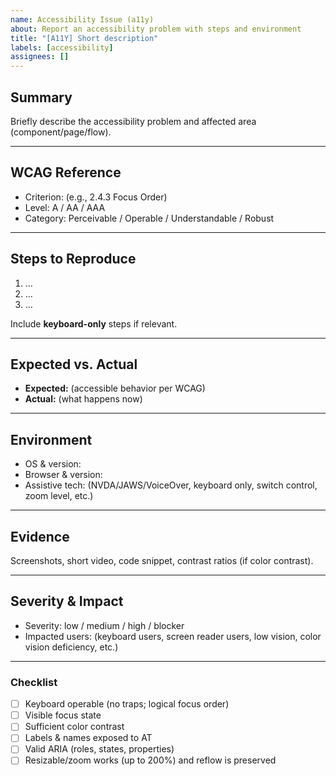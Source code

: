 ```yaml
---
name: Accessibility Issue (a11y)
about: Report an accessibility problem with steps and environment
title: "[A11Y] Short description"
labels: [accessibility]
assignees: []
---
```


## Summary

Briefly describe the accessibility problem and affected area (component/page/flow).

---

## WCAG Reference

- Criterion: (e.g., 2.4.3 Focus Order)
- Level: A / AA / AAA
- Category: Perceivable / Operable / Understandable / Robust

---

## Steps to Reproduce

1. …
2. …
3. …

Include **keyboard-only** steps if relevant.

---

## Expected vs. Actual

- **Expected:** (accessible behavior per WCAG)
- **Actual:** (what happens now)

---

## Environment

- OS & version:
- Browser & version:
- Assistive tech: (NVDA/JAWS/VoiceOver, keyboard only, switch control, zoom level, etc.)

---

## Evidence

Screenshots, short video, code snippet, contrast ratios (if color contrast).

---

## Severity & Impact

- Severity: low / medium / high / blocker
- Impacted users: (keyboard users, screen reader users, low vision, color vision deficiency, etc.)

---

### Checklist

- [ ] Keyboard operable (no traps; logical focus order)
- [ ] Visible focus state
- [ ] Sufficient color contrast
- [ ] Labels & names exposed to AT
- [ ] Valid ARIA (roles, states, properties)
- [ ] Resizable/zoom works (up to 200%) and reflow is preserved
